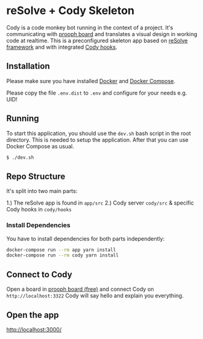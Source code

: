 # reSolve + Cody Skeleton

Cody is a code monkey bot running in the context of a project. It's communicating with [prooph board](https://prooph-board.com/) and translates a visual design in working code at realtime.
This is a preconfigured skeleton app based on [reSolve framework](https://github.com/reimagined/resolve) and with integrated [Cody hooks](https://github.com/event-engine/nodejs-inspectio-cody).

## Installation
Please make sure you have installed [Docker](https://docs.docker.com/install/ "Install Docker") 
and [Docker Compose](https://docs.docker.com/compose/install/ "Install Docker Compose").

Please copy the file `.env.dist` to `.env` and configure for your needs e.g. UID!

## Running

To start this application, you should use the `dev.sh` bash script in the root directory.
This is needed to setup the application. After that you can use Docker Compose as usual.

```bash
$ ./dev.sh
```

## Repo Structure

It's split into two main parts:

1.) The reSolve app is found in `app/src`
2.) Cody server `cody/src` & specific Cody hooks in `cody/hooks`

### Install Dependencies

You have to install dependencies for both parts independently:

```bash
docker-compose run --rm app yarn install
docker-compose run --rm cody yarn install
```
## Connect to Cody

Open a board in [prooph board (free)](https://free.prooph-board.com/) and connect Cody on `http://localhost:3322`
Cody will say hello and explain you everything.

## Open the app

[http://localhost:3000/](http://localhost:3000/)
